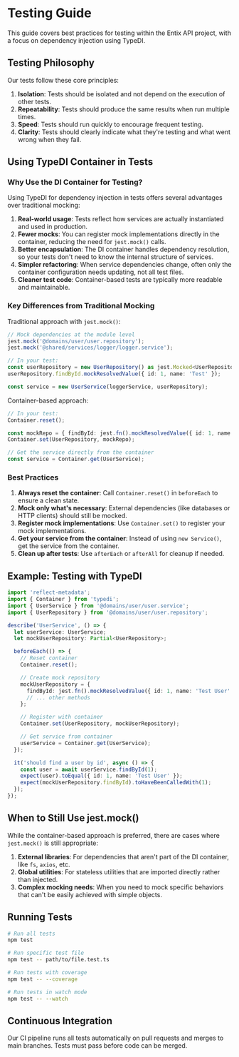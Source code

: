 # Testing Guide

This guide covers best practices for testing within the Entix API project, with a focus on dependency injection using TypeDI.

## Testing Philosophy

Our tests follow these core principles:

1. **Isolation**: Tests should be isolated and not depend on the execution of other tests.
2. **Repeatability**: Tests should produce the same results when run multiple times.
3. **Speed**: Tests should run quickly to encourage frequent testing.
4. **Clarity**: Tests should clearly indicate what they're testing and what went wrong when they fail.

## Using TypeDI Container in Tests

### Why Use the DI Container for Testing?

Using TypeDI for dependency injection in tests offers several advantages over traditional mocking:

1. **Real-world usage**: Tests reflect how services are actually instantiated and used in production.
2. **Fewer mocks**: You can register mock implementations directly in the container, reducing the need for `jest.mock()` calls.
3. **Better encapsulation**: The DI container handles dependency resolution, so your tests don't need to know the internal structure of services.
4. **Simpler refactoring**: When service dependencies change, often only the container configuration needs updating, not all test files.
5. **Cleaner test code**: Container-based tests are typically more readable and maintainable.

### Key Differences from Traditional Mocking

Traditional approach with `jest.mock()`:

```typescript
// Mock dependencies at the module level
jest.mock('@domains/user/user.repository');
jest.mock('@shared/services/logger/logger.service');

// In your test:
const userRepository = new UserRepository() as jest.Mocked<UserRepository>;
userRepository.findById.mockResolvedValue({ id: 1, name: 'Test' });

const service = new UserService(loggerService, userRepository);
```

Container-based approach:

```typescript
// In your test:
Container.reset();

const mockRepo = { findById: jest.fn().mockResolvedValue({ id: 1, name: 'Test' }) };
Container.set(UserRepository, mockRepo);

// Get the service directly from the container
const service = Container.get(UserService);
```

### Best Practices

1. **Always reset the container**: Call `Container.reset()` in `beforeEach` to ensure a clean state.
2. **Mock only what's necessary**: External dependencies (like databases or HTTP clients) should still be mocked.
3. **Register mock implementations**: Use `Container.set()` to register your mock implementations.
4. **Get your service from the container**: Instead of using `new Service()`, get the service from the container.
5. **Clean up after tests**: Use `afterEach` or `afterAll` for cleanup if needed.

## Example: Testing with TypeDI

```typescript
import 'reflect-metadata';
import { Container } from 'typedi';
import { UserService } from '@domains/user/user.service';
import { UserRepository } from '@domains/user/user.repository';

describe('UserService', () => {
  let userService: UserService;
  let mockUserRepository: Partial<UserRepository>;

  beforeEach(() => {
    // Reset container
    Container.reset();

    // Create mock repository
    mockUserRepository = {
      findById: jest.fn().mockResolvedValue({ id: 1, name: 'Test User' }),
      // ... other methods
    };

    // Register with container
    Container.set(UserRepository, mockUserRepository);

    // Get service from container
    userService = Container.get(UserService);
  });

  it('should find a user by id', async () => {
    const user = await userService.findById(1);
    expect(user).toEqual({ id: 1, name: 'Test User' });
    expect(mockUserRepository.findById).toHaveBeenCalledWith(1);
  });
});
```

## When to Still Use jest.mock()

While the container-based approach is preferred, there are cases where `jest.mock()` is still appropriate:

1. **External libraries**: For dependencies that aren't part of the DI container, like `fs`, `axios`, etc.
2. **Global utilities**: For stateless utilities that are imported directly rather than injected.
3. **Complex mocking needs**: When you need to mock specific behaviors that can't be easily achieved with simple objects.

## Running Tests

```bash
# Run all tests
npm test

# Run specific test file
npm test -- path/to/file.test.ts

# Run tests with coverage
npm test -- --coverage

# Run tests in watch mode
npm test -- --watch
```

## Continuous Integration

Our CI pipeline runs all tests automatically on pull requests and merges to main branches. Tests must pass before code can be merged.

